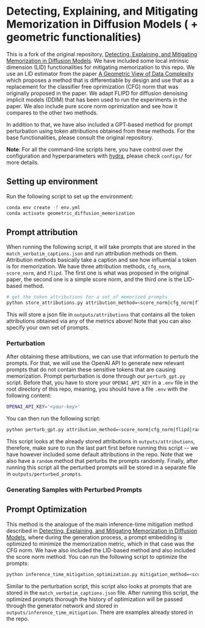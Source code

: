 # Detecting, Explaining, and Mitigating Memorization in Diffusion Models ( + geometric functionalities)

This is a fork of the original repository, [Detecting, Explaining, and Mitigating Memorization in Diffusion Models](https://github.com/YuxinWenRick/diffusion_memorization). We have included some local intrinsic dimension (LID) functionalities for mitigating memorization to this repo. We use an LID estimator from the paper [A Geometric View of Data Complexity](https://arxiv.org/abs/2406.03537) which proposes a method that is differentiable by design and use that as a replacement for the classifier free oprimization (CFG) norm that was originally proposed in the paper. We adapt FLIPD for diffusion denoising implicit models (DDIM) that has been used to run the experiments in the paper. We also include pure score norm oprimization and see how it compares to the other two methods.

In addition to that, we have also included a GPT-based method for prompt perturbation using token attributions obtained from these methods. For the base functionalities, please consult the original repository.

**Note**: For all the command-line scripts here, you have control over the configuration and hyperparameters with [hydra](https://hydra.cc/), please check `configs/` for more details.

## Setting up environment

Run the following script to set up the environment:

```bash
conda env create -f env.yml
conda activate geometric_diffusion_memorization
```

## Prompt attribution

When running the following script, it will take prompts that are stored in the `match_verbatim_captions.json` and run attribution methods on them. Attribution methods basically take a caption and see how influential a token is for memorization. We have three attribution methods, `cfg_norm`, `score_norm`, and `flipd`. The first one is what was proposed in the original paper, the second one is a simple score norm, and the third one is the LID-based method.

```bash
# get the token attributions for a set of memorized prompts
python store_attributions.py attribution_method=<score_norm|cfg_norm|flipd>
```

This will store a json file in `outputs/attributions` that contains all the token attributions obtained via any of the metrics above! Note that you can also specify your own set of prompts.

### Perturbation

After obtaining these attributions, we can use that information to perturb the prompts. For that, we will use the OpenAI API to generate new relevant prompts that do not contain these sensitive tokens that are causing memorization.
Prompt perturbation is done through our `perturb_gpt.py` script. Before that, you have to store your `OPENAI_API_KEY` in a `.env` file in the root directory of this repo, meaning, you should have a file `.env` with the following content:

```bash
OPENAI_API_KEY='<your-key>'
```

You can then run the following script:

```bash
python perturb_gpt.py attribution_method=<score_norm|cfg_norm|flipd|random>
```

This script looks at the already stored attributions in `outputs/attributions`, therefore, make sure to run the last part first before running this script -- we have however included some default attributions in the repo. Note that we also have a `random` method that perturbs the prompts randomly. Finally, after running this script all the perturbed prompts will be stored in a separate file in `outputs/perturbed_prompts`.

### Generating Samples with Perturbed Prompts

## Prompt Optimization

This method is the analogue of the main inference-time mitigation method described in [Detecting, Explaining, and Mitigating Memorization in Diffusion Models](https://github.com/YuxinWenRick/diffusion_memorization), where during the generation process, a prompt embedding is optimized to minimize the memorization metric, which in that case was the CFG norm. We have also included the LID-based method and also included the score norm method. You can run the following script to optimize the prompts:

```bash
python inference_time_mitigation_optimization.py mitigation_method=<score_norm|cfg_norm|flipd>
```

Similar to the perturbation script, this script also looks at prompts that are stored in the `match_verbatim_captions.json` file. After running this script, the optimized prompts thorough the history of optimization will be passed through the generator network and stored in `outputs/inference_time_mitigation`. There are examples already stored in the repo.
